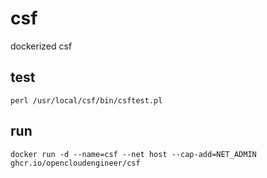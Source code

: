 # csf

dockerized csf

## test

`perl /usr/local/csf/bin/csftest.pl`

## run

`docker run -d --name=csf --net host --cap-add=NET_ADMIN ghcr.io/opencloudengineer/csf`
